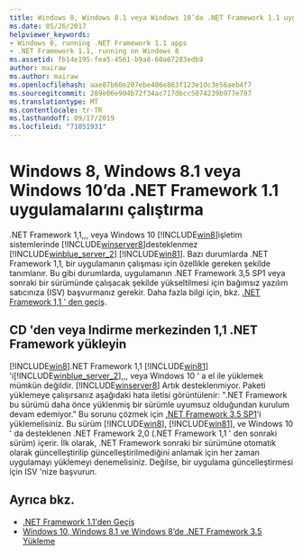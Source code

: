 ```yaml
---
title: Windows 8, Windows 8.1 veya Windows 10’da .NET Framework 1.1 uygulamalarını çalıştırma
ms.date: 05/26/2017
helpviewer_keywords:
- Windows 8, running .NET Framework 1.1 apps
- .NET Framework 1.1, running on Windows 8
ms.assetid: fb14e195-fea5-4561-b9a8-60a67283edb9
author: mairaw
ms.author: mairaw
ms.openlocfilehash: aae87b60e207ebe406e863f123e1dc3e56aeb4f7
ms.sourcegitcommit: 289e06e904b72f34ac717dbcc5074239b977e707
ms.translationtype: MT
ms.contentlocale: tr-TR
ms.lasthandoff: 09/17/2019
ms.locfileid: "71051931"
---
```

# <a name="run-net-framework-11-apps-on-windows-8-windows-81-or-windows-10"></a>Windows 8, Windows 8.1 veya Windows 10’da .NET Framework 1.1 uygulamalarını çalıştırma

.NET Framework 1,1,,, veya Windows 10 [!INCLUDE[win8](../../../includes/win8-md.md)]işletim sistemlerinde [!INCLUDE[winserver8](../../../includes/winserver8-md.md)]desteklenmez [!INCLUDE[winblue_server_2](../../../includes/winblue-server-2-md.md)] [!INCLUDE[win81](../../../includes/win81-md.md)]. Bazı durumlarda .NET Framework 1,1, bir uygulamanın çalışması için özellikle gereken şekilde tanımlanır. Bu gibi durumlarda, uygulamanın .NET Framework 3,5 SP1 veya sonraki bir sürümünde çalışacak şekilde yükseltilmesi için bağımsız yazılım satıcınıza (ISV) başvurmanız gerekir. Daha fazla bilgi için, bkz. [.NET Framework 1,1 ' den geçiş](../migration-guide/migrating-from-the-net-framework-1-1.md).

## <a name="install-the-net-framework-11-from-a-cd-or-download-center"></a>CD 'den veya Indirme merkezinden 1,1 .NET Framework yükleyin

[!INCLUDE[win8](../../../includes/win8-md.md)].NET Framework 1,1 [!INCLUDE[win81](../../../includes/win81-md.md)] 'i[!INCLUDE[winblue_server_2](../../../includes/winblue-server-2-md.md)],,, veya Windows 10 ' a el ile yüklemek mümkün değildir. [!INCLUDE[winserver8](../../../includes/winserver8-md.md)] Artık desteklenmiyor. Paketi yüklemeye çalışırsanız aşağıdaki hata iletisi görüntülenir: ".NET Framework bu sürümü daha önce yüklenmiş bir sürümle uyumsuz olduğundan kurulum devam edemiyor." Bu sorunu çözmek için [.NET Framework 3,5 SP1](https://www.microsoft.com/download/details.aspx?id=22)'i yüklemelisiniz. Bu sürüm [!INCLUDE[win8](../../../includes/win8-md.md)], [!INCLUDE[win81](../../../includes/win81-md.md)], ve Windows 10 ' da desteklenen .NET Framework 2,0 (.NET Framework 1,1 ' den sonraki sürüm) içerir. İlk olarak, .NET Framework sonraki bir sürümüne otomatik olarak güncelleştirilip güncelleştirilmediğini anlamak için her zaman uygulamayı yüklemeyi denemelisiniz. Değilse, bir uygulama güncelleştirmesi için ISV 'nize başvurun.

## <a name="see-also"></a>Ayrıca bkz.

- [.NET Framework 1.1'den Geçiş](../migration-guide/migrating-from-the-net-framework-1-1.md)
- [Windows 10, Windows 8.1 ve Windows 8’de .NET Framework 3.5 Yükleme](dotnet-35-windows-10.md)
